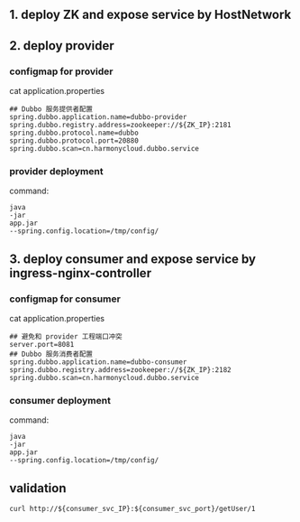 ## 1. deploy ZK and expose service by HostNetwork

## 2. deploy provider 

### configmap for provider

cat application.properties
```
## Dubbo 服务提供者配置
spring.dubbo.application.name=dubbo-provider
spring.dubbo.registry.address=zookeeper://${ZK_IP}:2181
spring.dubbo.protocol.name=dubbo
spring.dubbo.protocol.port=20880
spring.dubbo.scan=cn.harmonycloud.dubbo.service

```

### provider deployment

command:
```
java
-jar
app.jar
--spring.config.location=/tmp/config/
```

## 3. deploy consumer and expose service by ingress-nginx-controller

### configmap for consumer

cat application.properties
```
## 避免和 provider 工程端口冲突
server.port=8081
## Dubbo 服务消费者配置
spring.dubbo.application.name=dubbo-consumer
spring.dubbo.registry.address=zookeeper://${ZK_IP}:2182
spring.dubbo.scan=cn.harmonycloud.dubbo.service
```

### consumer deployment

command:
```
java
-jar
app.jar
--spring.config.location=/tmp/config/
```

## validation
```
curl http://${consumer_svc_IP}:${consumer_svc_port}/getUser/1
```



